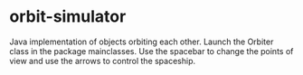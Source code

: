 # orbit-simulator
Java implementation of objects orbiting each other. 
Launch the Orbiter class in the package mainclasses. Use the spacebar to change the points of view and use the arrows to control the spaceship.
